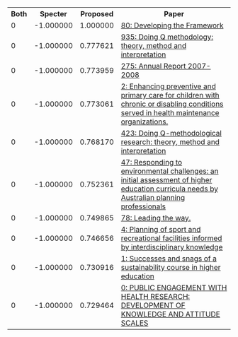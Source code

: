 <html><table><tr>
<th>Both</th>
<th>Specter</th>
<th>Proposed</th>
<th>Paper</th>
</tr>
<tr>
<td>0</td>
<td>-1.000000</td>
<td>1.000000</td>
<td><a href="https://www.semanticscholar.org/paper/2bcda0401c93d405cd361211f771ae327e6f1cc0">80: Developing the Framework</a></td>
</tr>
<tr>
<td>0</td>
<td>-1.000000</td>
<td>0.777621</td>
<td><a href="https://www.semanticscholar.org/paper/f6f981ef3b9923c755f7074c60cf3a4f7624b9aa">935: Doing Q methodology: theory, method and interpretation</a></td>
</tr>
<tr>
<td>0</td>
<td>-1.000000</td>
<td>0.773959</td>
<td><a href="https://www.semanticscholar.org/paper/c1d5bc3f18061c6cf7c2fbc2dd11aface2126f83">275: Annual Report 2007-2008</a></td>
</tr>
<tr>
<td>0</td>
<td>-1.000000</td>
<td>0.773061</td>
<td><a href="https://www.semanticscholar.org/paper/d7f72217f0fc1c5935bdbef80995dfce8e4e76c8">2: Enhancing preventive and primary care for children with chronic or disabling conditions served in health maintenance organizations.</a></td>
</tr>
<tr>
<td>0</td>
<td>-1.000000</td>
<td>0.768170</td>
<td><a href="https://www.semanticscholar.org/paper/727da027936644cf07a816081e509cf903c313ad">423: Doing Q-methodological research: theory, method and interpretation</a></td>
</tr>
<tr>
<td>0</td>
<td>-1.000000</td>
<td>0.752361</td>
<td><a href="https://www.semanticscholar.org/paper/8bf3ff54cb778d9c1b0e5f30e3efa7d2fc6b2c85">47: Responding to environmental challenges: an initial assessment of higher education curricula needs by Australian planning professionals</a></td>
</tr>
<tr>
<td>0</td>
<td>-1.000000</td>
<td>0.749865</td>
<td><a href="https://www.semanticscholar.org/paper/6e9f81a1bb71c0f1cc94e9336bd507335c23c1c9">78: Leading the way.</a></td>
</tr>
<tr>
<td>0</td>
<td>-1.000000</td>
<td>0.746656</td>
<td><a href="https://www.semanticscholar.org/paper/83eb721cfebcdde679d20bf77f358f991124ea28">4: Planning of sport and recreational facilities informed by interdisciplinary knowledge</a></td>
</tr>
<tr>
<td>0</td>
<td>-1.000000</td>
<td>0.730916</td>
<td><a href="https://www.semanticscholar.org/paper/58c6ed785bd2217b9025d4c70647b9634530f0b5">1: Successes and snags of a sustainability course in higher education</a></td>
</tr>
<tr>
<td>0</td>
<td>-1.000000</td>
<td>0.729464</td>
<td><a href="https://www.semanticscholar.org/paper/e830186e06a7858306f4317da5c75884cc9b5aaf">0: PUBLIC ENGAGEMENT WITH HEALTH RESEARCH: DEVELOPMENT OF KNOWLEDGE AND ATTITUDE SCALES</a></td>
</tr>
</table></html>
